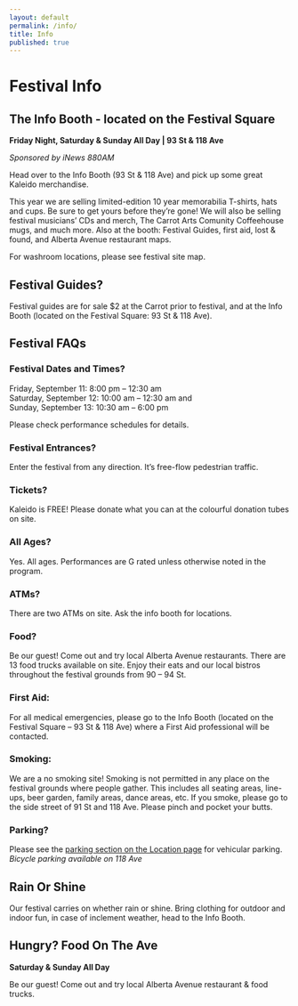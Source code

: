 ```yaml
---
layout: default
permalink: /info/
title: Info
published: true
---
```



# Festival Info

## The Info Booth - located on the Festival Square
**Friday Night, Saturday & Sunday All Day | 93 St & 118 Ave** 

*Sponsored by iNews 880AM*

Head over to the Info Booth (93 St & 118 Ave) and pick up some great Kaleido merchandise. 

This year we are selling limited-edition 10 year memorabilia T-shirts, hats and cups. Be sure to get yours before they’re gone! We will also be selling festival musicians’ CDs and merch, The Carrot Arts Comunity Coffeehouse mugs, and much more. Also at the booth: Festival Guides, first aid, lost & found, and Alberta Avenue restaurant maps.

For washroom locations, please see festival site map.

## Festival Guides? 
Festival guides are for sale $2 at the Carrot prior to festival, and at the Info Booth (located on the Festival Square: 93 St & 118 Ave).

## Festival FAQs

### Festival Dates and Times?
Friday, September 11: 8:00 pm – 12:30 am  
Saturday, September 12: 10:00 am – 12:30 am and  
Sunday, September 13: 10:30 am – 6:00 pm

Please check performance schedules for details.

### Festival Entrances?
Enter the festival from any direction. It’s free-flow pedestrian traffic.

### Tickets?
Kaleido is FREE! Please donate what you can at the colourful donation tubes on site.

### All Ages?
Yes. All ages. Performances are G rated unless otherwise noted in the program.

### ATMs?
There are two ATMs on site. Ask the info booth for locations.

### Food?
Be our guest! Come out and try local Alberta Avenue restaurants. There are 13 food trucks available on site. Enjoy their eats and our local bistros throughout the festival grounds from 90 – 94 St.

### First Aid:
For all medical emergencies, please go to the Info Booth (located on the Festival Square – 93 St & 118 Ave) where a First Aid professional will be contacted.

### Smoking:
We are a no smoking site! Smoking is not permitted in any place on the festival grounds where people gather. This includes all seating areas, line-ups, beer garden, family areas, dance areas, etc. If you smoke, please go to the side street of 91 St and 118 Ave. Please pinch and pocket your butts.

### Parking?
Please see the [parking section on the Location page](/location#parking-at-kaleido) for vehicular parking. _Bicycle parking available on 118 Ave_

## Rain Or Shine

Our festival carries on whether rain or shine. Bring clothing for outdoor and indoor fun, in case of inclement weather, head to the Info Booth.

## Hungry? Food On The Ave
**Saturday & Sunday All Day**

Be our guest! Come out and try local Alberta Avenue restaurant & food trucks.
